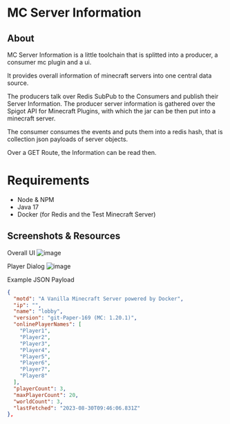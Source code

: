 # MC Server Information

## About
MC Server Information is a little toolchain that is splitted into a producer, a consumer mc plugin and a ui.

It provides overall information of minecraft servers into one central data source.

The producers talk over Redis SubPub to the Consumers and publish their Server Information.
The producer server information is gathered over the Spigot API for Minecraft Plugins, with which the jar can be then put into a minecraft server.

The consumer consumes the events and puts them into a redis hash, that is collection json payloads of server objects.

Over a GET Route, the Information can be read then.

# Requirements
- Node & NPM
- Java 17
- Docker (for Redis and the Test Minecraft Server)

## Screenshots & Resources
Overall UI
![image](https://github.com/mlhmz/mc-server-information/assets/66556288/a7c8b9de-90ed-4a05-9bf6-4e6eb9659e71)

Player Dialog
![image](https://github.com/mlhmz/mc-server-information/assets/66556288/8367cff6-68a2-4a35-9ebf-9a9bd674d467)

Example JSON Payload
```json
{
  "motd": "A Vanilla Minecraft Server powered by Docker",
  "ip": "",
  "name": "lobby",
  "version": "git-Paper-169 (MC: 1.20.1)",
  "onlinePlayerNames": [
    "Player1",
    "Player2",
    "Player3",
    "Player4",
    "Player5",
    "Player6",
    "Player7",
    "Player8"
  ],
  "playerCount": 3,
  "maxPlayerCount": 20,
  "worldCount": 3,
  "lastFetched": "2023-08-30T09:46:06.831Z"
},
```
